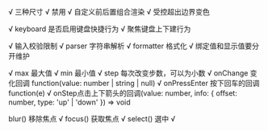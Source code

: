 
√ 三种尺寸
√ 禁用 
√ 自定义前后置组合渲染 
√ 受控超出边界变色 


√ keyboard 是否启用键盘快捷行为
√ 聚焦键盘上下建行为

√ 输入校验限制
√ parser 字符串解析 
√ formatter 格式化
√ 绑定值和显示值要分开维护 

√ max	最大值
√ min	最小值
√ step 每次改变步数，可以为小数
√ onChange 变化回调 function(value: number | string | null)
√ onPressEnter 按下回车的回调 function(e)
√ onStep点击上下箭头的回调(value: number, info: { offset: number, type: 'up' | 'down' }) => void

blur()	移除焦点 √
focus()	获取焦点 √
select() 選中 √